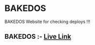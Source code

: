 # BAKEDOS
BAKEDOS Website for checking deploys !!!

## BAKEDOS :- [Live Link](https://bakedos-test-2-madhavsahi.netlify.app/ "Live Link")
